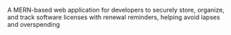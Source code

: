 A MERN-based web application for developers to securely store, organize, and track software licenses with renewal reminders, helping avoid lapses and overspending

